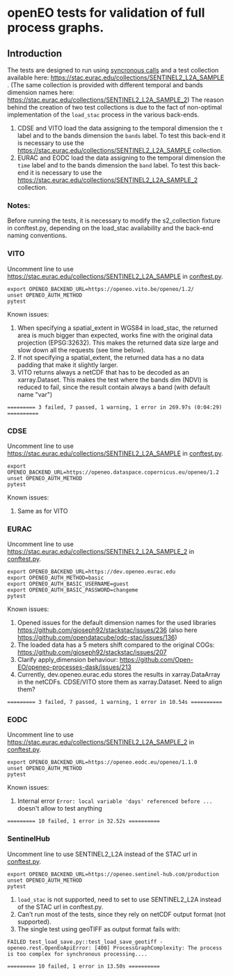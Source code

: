 # openEO tests for validation of full process graphs.

## Introduction

The tests are designed to run using [syncronous calls](https://open-eo.github.io/openeo-python-client/basics.html#download-synchronously) and a test collection available here: https://stac.eurac.edu/collections/SENTINEL2_L2A_SAMPLE .
(The same collection is provided with different temporal and bands dimension names here: https://stac.eurac.edu/collections/SENTINEL2_L2A_SAMPLE_2)
The reason behind the creation of two test collections is due to the fact of non-optimal implementation of the `load_stac` process in the various back-ends.
1. CDSE and VITO load the data assigning to the temporal dimension the `t` label and to the bands dimension the `bands` label. To test this back-end it is necessary to use the https://stac.eurac.edu/collections/SENTINEL2_L2A_SAMPLE collection.
2. EURAC and EODC load the data assigning to the temporal dimension the `time` label and to the bands dimension the `band` label. To test this back-end it is necessary to use the https://stac.eurac.edu/collections/SENTINEL2_L2A_SAMPLE_2 collection.

### Notes:

Before running the tests, it is necessary to modify the s2_collection fixture in conftest.py, depending on the load_stac availability and the back-end naming conventions.


### VITO

Uncomment line to use https://stac.eurac.edu/collections/SENTINEL2_L2A_SAMPLE in [conftest.py](https://github.com/Open-EO/openeo-test-suite/blob/main/src/openeo_test_suite/tests/workflows/conftest.py).

```
export OPENEO_BACKEND_URL=https://openeo.vito.be/openeo/1.2/
unset OPENEO_AUTH_METHOD
pytest
```

Known issues:
1. When specifying a spatial_extent in WGS84 in load_stac, the returned area is much bigger than expected, works fine with the original data projection (EPSG:32632). This makes the returned data size large and slow down all the requests (see time below).
2. If not specifying a spatial_extent, the returned data has a no data padding that make it slightly larger.
3. VITO returns always a netCDF that has to be decoded as an xarray.Dataset. This makes the test where the bands dim (NDVI) is reduced to fail, since the result contain always a band (with default name "var")

`========= 3 failed, 7 passed, 1 warning, 1 error in 269.97s (0:04:29) ==========`

### CDSE

Uncomment line to use https://stac.eurac.edu/collections/SENTINEL2_L2A_SAMPLE in [conftest.py](https://github.com/Open-EO/openeo-test-suite/blob/main/src/openeo_test_suite/tests/workflows/conftest.py).

```
export OPENEO_BACKEND_URL=https://openeo.dataspace.copernicus.eu/openeo/1.2
unset OPENEO_AUTH_METHOD
pytest
```
Known issues:
1. Same as for VITO

### EURAC

Uncomment line to use https://stac.eurac.edu/collections/SENTINEL2_L2A_SAMPLE_2 in [conftest.py](https://github.com/Open-EO/openeo-test-suite/blob/main/src/openeo_test_suite/tests/workflows/conftest.py).

```
export OPENEO_BACKEND_URL=https://dev.openeo.eurac.edu
export OPENEO_AUTH_METHOD=basic
export OPENEO_AUTH_BASIC_USERNAME=guest
export OPENEO_AUTH_BASIC_PASSWORD=changeme
pytest
```

Known issues:
1. Opened issues for the default dimension names for the used libraries https://github.com/gjoseph92/stackstac/issues/236 (also here https://github.com/opendatacube/odc-stac/issues/136)
2. The loaded data has a 5 meters shift compared to the original COGs: https://github.com/gjoseph92/stackstac/issues/207
3. Clarify apply_dimension behaviour: https://github.com/Open-EO/openeo-processes-dask/issues/213
4. Currently, dev.openeo.eurac.edu stores the results in xarray.DataArray in the netCDFs. CDSE/VITO store them as xarray.Dataset. Need to align them?

`========= 3 failed, 7 passed, 1 warning, 1 error in 10.54s ==========`

### EODC

Uncomment line to use https://stac.eurac.edu/collections/SENTINEL2_L2A_SAMPLE_2 in [conftest.py](https://github.com/Open-EO/openeo-test-suite/blob/main/src/openeo_test_suite/tests/workflows/conftest.py).

```
export OPENEO_BACKEND_URL=https://openeo.eodc.eu/openeo/1.1.0
unset OPENEO_AUTH_METHOD
pytest
```

Known issues:
1. Internal error ` Error: local variable 'days' referenced before ...
` doesn't allow to test anything

`========= 10 failed, 1 error in 32.52s ==========`

### SentinelHub

Uncomment line to use SENTINEL2_L2A instead of the STAC url in [conftest.py](https://github.com/Open-EO/openeo-test-suite/blob/main/src/openeo_test_suite/tests/workflows/conftest.py).

```
export OPENEO_BACKEND_URL=https://openeo.sentinel-hub.com/production
unset OPENEO_AUTH_METHOD
pytest
```

1. `load_stac` is not supported, need to set to use SENTINEL2_L2A instead of the STAC url in conftest.py.
2. Can't run most of the tests, since they rely on netCDF output format (not supported).
3. The single test using geoTIFF as output format fails with:
```
FAILED test_load_save.py::test_load_save_geotiff - openeo.rest.OpenEoApiError: [400] ProcessGraphComplexity: The process is too complex for synchronous processing....
```

`========= 10 failed, 1 error in 13.50s ==========`
